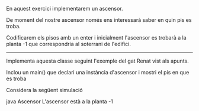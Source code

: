 En aquest exercici implementarem un ascensor.

De moment del nostre ascensor només ens interessarà saber en quin pis es troba.

Codificarem els pisos amb un enter i inicialment l'ascensor es trobarà a la planta -1 que correspondria al soterrani de l'edifici.

---

Implementa aquesta classe seguint l'exemple del gat Renat vist als apunts.

Inclou un main() que declari una instància d'ascensor i mostri el pis en que es troba

Considera la següent simulació

java Ascensor
 L'ascensor està a la planta -1
